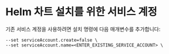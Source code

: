 # Helm 차트 설치를 위한 서비스 계정

기존 서비스 계정을 사용하려면 설치 명령에 다음 매개변수를 추가합니다:

```
--set serviceAccount.create=false \
--set serviceAccount.name=<ENTER_EXISTING_SERVICE_ACCOUNT> \
```

